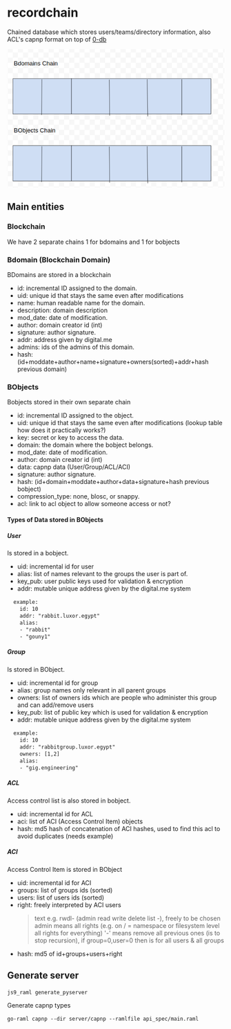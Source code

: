 # recordchain
Chained database which stores users/teams/directory information, also ACL's capnp format on top of [0-db](https://github.com/zero-os/0-db)

![Chain](chain.png)

## Main entities 

### Blockchain
We have 2 separate chains 1 for bdomains and 1 for bobjects


### Bdomain (Blockchain Domain)
BDomains are stored in a blockchain
* id: incremental ID assigned to the domain.
* uid: unique id that stays the same even after modifications 
* name: human readable name for the domain.
* description: domain description
* mod_date: date of modification.
* author: domain creator id (int)
* signature: author signature.
* addr: address given by digital.me
* admins: ids of the admins of this domain.
* hash: (id+moddate+author+name+signature+owners(sorted)+addr+hash previous domain) 


### BObjects
Bobjects stored in their own separate chain
* id: incremental ID assigned to the object.
* uid: unique id that stays the same even after modifications (lookup table how does it practically works?)
* key: secret or key to access the data.
* domain: the domain where the bobject belongs.
* mod_date: date of modification.
* author: domain creator id (int)
* data: capnp data (User/Group/ACL/ACI)
* signature: author signature.
* hash: (id+domain+moddate+author+data+signature+hash previous bobject)
* compression_type: none, blosc, or snappy.
* acl:  link to acl object to allow someone access or not?


#### Types of Data stored in BObjects
##### User
Is stored in a bobject.

* uid: incremental id for user
* alias: list of names relevant to the groups the user is part of.
* key_pub: user public keys used for validation & encryption
* addr: mutable unique address given by the digital.me system
```
  example:
    id: 10    
    addr: "rabbit.luxor.egypt"
    alias:
    - "rabbit"
    - "gouny1"
```
##### Group
Is stored in BObject.

* uid: incremental id for group
* alias:  group names only relevant in all parent groups
* owners: list of owners ids which are people who administer this group and can add/remove users
* key_pub: list of public key which is used for validation & encryption
* addr: mutable unique address given by the digital.me system
```
  example:
    id: 10    
    addr: "rabbitgroup.luxor.egypt"
    owners: [1,2]
    alias:
    - "gig.engineering"
```
##### ACL
Access control list is also stored in bobject.
* uid: incremental id for ACL
* aci: list of ACI (Access Control Item) objects
* hash: md5 hash of concatenation of ACI hashes, used to find this acl to avoid duplicates (needs example)


##### ACI
Access Control Item is stored in BObject

* uid: incremental id for ACI
* groups: list of groups ids (sorted)
* users: list of users ids (sorted)
* right: freely interpreted by ACI users 
    >    text e.g. rwdl- (admin read write delete list -), freely to be chosen
        admin means all rights (e.g. on / = namespace or filesystem level all rights for everything)
        '-' means remove all previous ones (is to stop recursion), if group=0,user=0 then is for all users & all groups
* hash:  md5 of id+groups+users+right

## Generate server

```
js9_raml generate_pyserver
```

Generate capnp types
```
go-raml capnp --dir server/capnp --ramlfile api_spec/main.raml
```